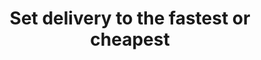 ---
title: "Set delivery to the fastest or cheapest"
name: "fulfillmentservicemeta_parcelninja"
key: "special_service_code"
description: "With quote_id=0, set this to 1 for Fastest or blank or 0 for Cheapest"
user_friendly_description: "If you shipping method has been set to delivery you can tell Parcelninja to quote based on the fastest delivery or the cheapest delivery."
default: "0"
values: []
tags: [fulfillmentservicemeta,parcelninja]
type: "meta"
process: "fulfillments"
headless: true
---